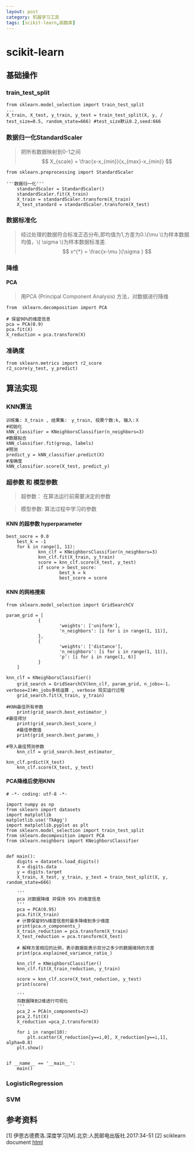 ```yaml
---
layout: post
category: 机器学习工具
tags: [scikit-learn,函数库]
--- 
```


scikit-learn
==============

## 基础操作

### train_test_split

	from sklearn.model_selection import train_test_split
	...
	X_train, X_test, y_train, y_test = train_test_split(X, y, /
	test_size=0.5, random_state=666) #test_size默认0.2,seed:666

### 数据归一化StandardScaler

> 把所有数据映射到0-1之间
$$
	X_{scale} = \frac{x-x_{min}}{x_{max}-x_{min}}
$$

	from sklearn.preprocessing import StandardScaler
	
	'''数据归一化'''
        standardScaler = StandardScaler()
        standardScaler.fit(X_train)
        X_train = standardScaler.transform(X_train)
        X_test_standard = standardScaler.transform(X_test)

### 数据标准化 

> 经过处理的数据符合标准正态分布,即均值为1,方差为0.\\(\mu \\)为样本数据均值，\\( \sigma \\)为样本数据标准差.
$$
	x^{*} = \frac{x-\mu }{\sigma }
$$

### 降维

#### PCA

> 用PCA (Principal Component Analysis) 方法，对数据进行降维

	from  sklearn.decomposition import PCA

	# 保留90%的维度信息
	pca = PCA(0.9)
	pca.fit(X)
	X_reduction = pca.transform(X)

### 准确度

	from sklearn.metrics import r2_score
	r2_score(y_test, y_predict)	

## 算法实现

### KNN算法

	训练集: X_train , 结果集:　y_train, 投票个数:k, 输入:Ｘ
	#初始化
	kNN_classifier = KNeighborsClassifier(n_neighbors=3)
	#数据拟合
	kNN_classifier.fit(group, labels)
	#预测
	predict_y = kNN_classifier.predict(X)
	#准确度
	kNN_classifier.score(X_test, predict_y)
	
### 超参数 和 模型参数

> 超参数： 在算法运行前需要决定的参数

> 模型参数: 算法过程中学习的参数

#### KNN 的超参数 hyperparameter	

	best_socre = 0.0
        best_k = -1
        for k in range(1, 11):
                knn_clf = KNeighborsClassifier(n_neighbors=3)
                knn_clf.fit(X_train, y_train)
                score = knn_clf.score(X_test, y_test)
                if score > best_socre:
                        best_k = k
                        best_score = score

#### KNN 的网格搜索

	from sklearn.model_selection import GridSearchCV

	param_grid = [
                {
                        'weights': ['uniform'],
                        'n_neighbors': [i for i in range(1, 11)],
                },
                {
                        'weights': ['distance'],
                        'n_neighbors': [i for i in range(1, 11)],
                        'p': [i for i in range(1, 6)]
                }
        ]

	knn_clf = KNeighborsClassifier()
        grid_search = GridSearchCV(knn_clf, param_grid, n_jobs=-1， verbose=2)#n_jobs多核运算 , verbose 现实运行过程
        grid_search.fit(X_train, y_train)
	
	#KNN最佳所有参数
        print(grid_search.best_estimator_)
	#最佳得分
        print(grid_search.best_score_)
        #最佳参数值
        print(grid_search.best_params_)

	#导入最佳预测参数
        knn_clf = grid_search.best_estimator_

	knn_clf.prdict(X_test)
        knn_clf.score(X_test, y_test)
	

#### PCA降维后使用KNN
	
	# -*- coding: utf-8 -*-

	import numpy as np
	from sklearn import datasets
	import matplotlib
	matplotlib.use('TkAgg')
	import matplotlib.pyplot as plt
	from sklearn.model_selection import train_test_split
	from sklearn.decomposition import PCA
	from sklearn.neighbors import KNeighborsClassifier


	def main():
		digits = datasets.load_digits()
		X = digits.data
		y = digits.target
		X_train, X_test, y_train, y_test = train_test_split(X, y, random_state=666)

		'''
		pca 对数据降维 并保持 95% 的维度信息
		'''
		pca = PCA(0.95)
		pca.fit(X_train)
		# 计算保留95%维度信息时最多降维到多少维度
		print(pca.n_components_)
		X_train_reduction = pca.transform(X_train)
		X_test_reduction = pca.transform(X_test)

		# 解释方差相应的比例，表示数据能表示百分之多少的数据维持的方差
		print(pca.explained_variance_ratio_)
    
		knn_clf = KNeighborsClassifier()
		knn_clf.fit(X_train_reduction, y_train)

		score = knn_clf.score(X_test_reduction, y_test)
		print(score)

		'''
		将数据降到2维进行可视化
		'''
		pca_2 = PCA(n_components=2)
		pca_2.fit(X)
		X_reduction =pca_2.transform(X)

		for i in range(10):
			plt.scatter(X_reduction[y==i,0], X_reduction[y==i,1], alpha=0.8)
		plt.show()


	if __name__ == '__main__':
		main()



### LogisticRegression

	
### SVM


## 参考资料

[1] 伊恩古德费洛.深度学习[M].北京:人民邮电出版社.2017:34-51
[2] sciklearn document [html](http://scikit-learn.github.io/stable)
	

